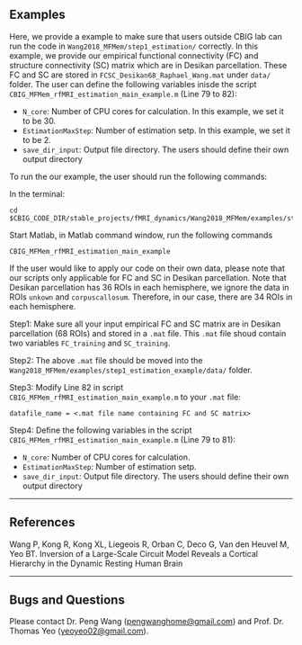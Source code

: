 ## Examples

Here, we provide a example to make sure that users outside CBIG lab can run the code in `Wang2018_MFMem/step1_estimation/` correctly.
In this example, we provide our empirical functional connectivity (FC) and structure connectivity (SC) matrix which are in Desikan parcellation. These FC and SC are stored in `FCSC_Desikan68_Raphael_Wang.mat` under `data/` folder.
The user can define the following variables inisde the script `CBIG_MFMem_rfMRI_estimation_main_example.m` (Line 79 to 82):

* `N_core`: Number of CPU cores for calculation. In this example, we set it to be 30. 
* `EstimationMaxStep`: Number of estimation setp. In this example, we set it to be 2.
* `save_dir_input`: Output file directory. The users should define their own output directory

To run the our example, the user should run the following commands:

In the terminal:
```
cd $CBIG_CODE_DIR/stable_projects/fMRI_dynamics/Wang2018_MFMem/examples/step1_estimation_example/
```
Start Matlab, in Matlab command window, run the following commands 
```
CBIG_MFMem_rfMRI_estimation_main_example
```

If the user would like to apply our code on their own data, please note that our scripts only applicable for FC and SC in Desikan parcellation. Note that Desikan parcellation has 36 ROIs in each hemisphere, we ignore the data in ROIs `unkown` and `corpuscallosum`. Therefore, in our case, there are 34 ROIs in each hemisphere.

Step1: Make sure all your input empirical FC and SC matrix are in Desikan parcellation (68 ROIs) and stored in a `.mat` file. This `.mat` file shoud contain two variables `FC_training` and `SC_training`.

Step2: The above `.mat` file should be moved into the `Wang2018_MFMem/examples/step1_estimation_example/data/` folder.

Step3: Modify Line 82 in script `CBIG_MFMem_rfMRI_estimation_main_example.m` to your `.mat` file:
```
datafile_name = <.mat file name containing FC and SC matrix>
```

Step4: Define the following variables in the script `CBIG_MFMem_rfMRI_estimation_main_example.m` (Line 79 to 81):

* `N_core`: Number of CPU cores for calculation.
* `EstimationMaxStep`: Number of estimation setp.
* `save_dir_input`: Output file directory. The users should define their own output directory

----

## References
Wang P, Kong R, Kong XL, Liegeois R, Orban C, Deco G, Van den Heuvel M, Yeo BT. Inversion of a Large-Scale Circuit Model Reveals 
a Cortical Hierarchy in the Dynamic Resting Human Brain

----


## Bugs and Questions

Please contact Dr. Peng Wang (pengwanghome@gmail.com) and Prof. Dr. Thomas Yeo (yeoyeo02@gmail.com).

